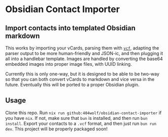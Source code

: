 # Obsidian Contact Importer
## Import contacts into templated Obsidian markdown

This works by importing your vCards, parsing them with [`vcf`](https://www.npmjs.com/package/vcf), adapting the parser output to be more human-friendly and JSON-ic, and then plugging it all into a handlebar template. Images are handled by converting the base64 embedded images into proper image files, with UUID linking.

Currently this is only one-way, but it is designed to be able to be two-way so that you can both convert vCards to markdown and vice versa in the future. Eventually this will be ported to a proper Obsidian plugin.

## Usage

Clone this repo. Run `nix run github:404wolf/obsidian-contact-importer` if you have `nix`. If not, make sure that `bun` is installed, and then run `bun install`. Export your contacts to a `.vcf` format, and then just run `bun run dev`. This project will be properly packaged soon!
